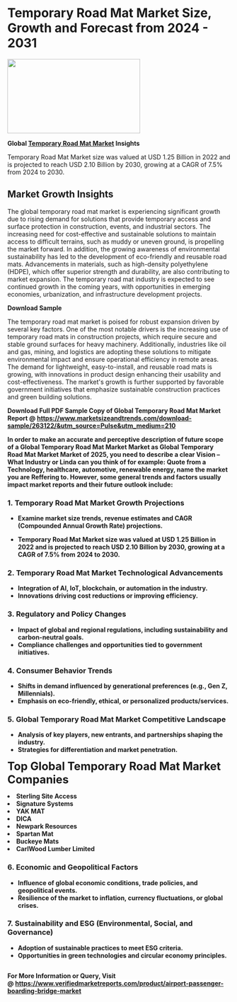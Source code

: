 <H1>Temporary Road Mat Market Size, Growth and Forecast from 2024 - 2031</H1><img class="aligncenter size-medium wp-image-584254" src="https://thirdeyenews.in/wp-content/uploads/2024/09/Global-Market-Research-300x168.jpeg" alt="" width="300" height="168" /><p><strong>Global&nbsp;<a href="https://www.marketsizeandtrends.com/download-sample/263122/&amp;utm_source=Pulse&amp;utm_medium=210">Temporary Road Mat Market</a> Insights</strong></p><p>Temporary Road Mat Market size was valued at USD 1.25 Billion in 2022 and is projected to reach USD 2.10 Billion by 2030, growing at a CAGR of 7.5% from 2024 to 2030.</p><p><h2>Market Growth Insights</h2> <p>The global temporary road mat market is experiencing significant growth due to rising demand for solutions that provide temporary access and surface protection in construction, events, and industrial sectors. The increasing need for cost-effective and sustainable solutions to maintain access to difficult terrains, such as muddy or uneven ground, is propelling the market forward. In addition, the growing awareness of environmental sustainability has led to the development of eco-friendly and reusable road mats. Advancements in materials, such as high-density polyethylene (HDPE), which offer superior strength and durability, are also contributing to market expansion. The temporary road mat industry is expected to see continued growth in the coming years, with opportunities in emerging economies, urbanization, and infrastructure development projects. </p> <p><strong>Download Sample</strong></p> <p>The temporary road mat market is poised for robust expansion driven by several key factors. One of the most notable drivers is the increasing use of temporary road mats in construction projects, which require secure and stable ground surfaces for heavy machinery. Additionally, industries like oil and gas, mining, and logistics are adopting these solutions to mitigate environmental impact and ensure operational efficiency in remote areas. The demand for lightweight, easy-to-install, and reusable road mats is growing, with innovations in product design enhancing their usability and cost-effectiveness. The market's growth is further supported by favorable government initiatives that emphasize sustainable construction practices and green building solutions.</p> <p><strong></p><p><span class=""><strong>Download Full PDF Sample Copy of Global Temporary Road Mat Market Report</strong> @ <a href="https://www.marketsizeandtrends.com/download-sample/263122/&amp;utm_source=Pulse&amp;utm_medium=210" target="_blank">https://www.marketsizeandtrends.com/download-sample/263122/&amp;utm_source=Pulse&amp;utm_medium=210</a></span></p><p>In order to make an accurate and perceptive description of future scope of a Global&nbsp;Temporary Road Mat Market Market as Global&nbsp;Temporary Road Mat Market Market of 2025, you need to describe a clear Vision &ndash; What Industry or Linda can you think of for example: Quote from a Technology, healthcare, automotive, renewable energy, name the market you are Reffering to. However, some general trends and factors usually impact market reports and their future outlook include:</p><h3>1.&nbsp;<strong>Temporary Road Mat Market Growth Projections</strong></h3><ul><li>Examine market size trends, revenue estimates and CAGR (Compounded Annual Growth Rate) projections.</li><li><p>Temporary Road Mat Market size was valued at USD 1.25 Billion in 2022 and is projected to reach USD 2.10 Billion by 2030, growing at a CAGR of 7.5% from 2024 to 2030.</p></li></ul><h3>2.&nbsp;<strong>Temporary Road Mat Market Technological Advancements</strong></h3><ul><li>Integration of AI, IoT, blockchain, or automation in the industry.</li><li>Innovations driving cost reductions or improving efficiency.</li></ul><h3>3.&nbsp;<strong>Regulatory and Policy Changes</strong></h3><ul><li>Impact of global and regional regulations, including sustainability and carbon-neutral goals.</li><li>Compliance challenges and opportunities tied to government initiatives.</li></ul><h3>4.&nbsp;<strong>Consumer Behavior Trends</strong></h3><ul><li>Shifts in demand influenced by generational preferences (e.g., Gen Z, Millennials).</li><li>Emphasis on eco-friendly, ethical, or personalized products/services.</li></ul><h3>5.&nbsp;<strong>Global Temporary Road Mat Market Competitive Landscape</strong></h3><ul><li>Analysis of key players, new entrants, and partnerships shaping the industry.</li><li>Strategies for differentiation and market penetration.</li></ul><p data-pm-slice="1 1 []"><span style="color: inherit; font-family: inherit; font-size: 25px;">Top Global Temporary Road Mat Market Companies</span></p><div class="" data-test-id=""><p><li>Sterling Site Access</li><li> Signature Systems</li><li> YAK MAT</li><li> DICA</li><li> Newpark Resources</li><li> Spartan Mat</li><li> Buckeye Mats</li><li> CarlWood Lumber Limited</li></p></div><h3>6.&nbsp;<strong>Economic and Geopolitical Factors</strong></h3><ul><li>Influence of global economic conditions, trade policies, and geopolitical events.</li><li>Resilience of the market to inflation, currency fluctuations, or global crises.</li></ul><h3>7.&nbsp;<strong>Sustainability and ESG (Environmental, Social, and Governance)</strong></h3><ul><li>Adoption of sustainable practices to meet ESG criteria.</li><li>Opportunities in green technologies and circular economy principles.</li></ul><h2><strong style="font-size: 14px;">For More Information or Query, Visit @&nbsp;</strong><a style="background-color: #ffffff; font-size: 14px;" href="https://www.marketsizeandtrends.com/report/temporary-road-mat-market/" target="_blank">https://www.verifiedmarketreports.com/product/airport-passenger-boarding-bridge-market</a></h2>
